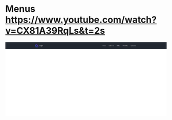# Menus https://www.youtube.com/watch?v=CX81A39RqLs&t=2s
<p align="center">
  <img src="preview.png" alt="preview del proyecto"  width="1600">
</p>